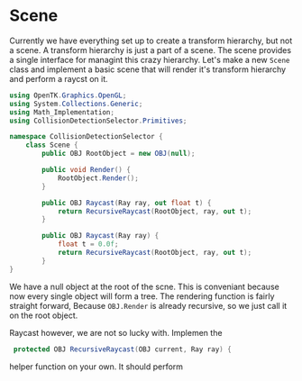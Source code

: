 # Scene

Currently we have everything set up to create a transform hierarchy, but not a scene. A transform hierarchy is just a part of a scene. The scene provides a single interface for managint this crazy hierarchy. Let's make a new ```Scene``` class and implement a basic scene that will render it's transform hierarchy and perform a raycst on it.

```cs
using OpenTK.Graphics.OpenGL;
using System.Collections.Generic;
using Math_Implementation;
using CollisionDetectionSelector.Primitives;

namespace CollisionDetectionSelector {
    class Scene {
        public OBJ RootObject = new OBJ(null);

        public void Render() {
            RootObject.Render();
        }

        public OBJ Raycast(Ray ray, out float t) {
            return RecursiveRaycast(RootObject, ray, out t);
        }

        public OBJ Raycast(Ray ray) {
            float t = 0.0f;
            return RecursiveRaycast(RootObject, ray, out t);
        }
}
```

We have a null object at the root of the scne. This is conveniant because now every single object will form a tree. The rendering function is fairly straight forward,  Because ```OBJ.Render``` is already recursive, so we just call it on the root object.

Raycast however, we are not so lucky with. Implemen the 

```cs
 protected OBJ RecursiveRaycast(OBJ current, Ray ray) {
 ```
 
 helper function on your own. It should perform